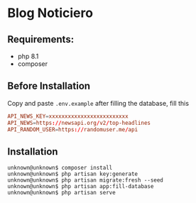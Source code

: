 # Blog Noticiero

## Requirements:

- php 8.1
- composer

## Before Installation

Copy and paste `.env.example` after filling the database, fill this

```conf
API_NEWS_KEY=xxxxxxxxxxxxxxxxxxxxxxxxx
API_NEWS=https://newsapi.org/v2/top-headlines
API_RANDOM_USER=https://randomuser.me/api
```

## Installation

```console
unknown@unknown$ composer install
unknown@unknown$ php artisan key:generate
unknown@unknown$ php artisan migrate:fresh --seed
unknown@unknown$ php artisan app:fill-database
unknown@unknown$ php artisan serve
```
